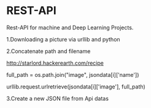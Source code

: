 # REST-API
Rest-API for machine and Deep Learning Projects.

1.Downloading a picture via urllib and python

2.Concatenate path and filename

http://starlord.hackerearth.com/recipe

full_path = os.path.join("image", jsondata[i]['name'])

urllib.request.urlretrieve(jsondata[i]['image'], full_path)

3.Create a new JSON file from Api datas


